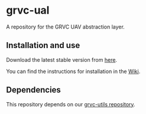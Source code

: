 # grvc-ual

A repository for the GRVC UAV abstraction layer.

## Installation and use

Download the latest stable version from [here](https://github.com/grvcTeam/grvc-ual/releases).

You can find the instructions for installation in the [Wiki](https://github.com/grvcTeam/grvc-ual/wiki).

## Dependencies

This repository depends on our [grvc-utils repository](https://github.com/grvcTeam/grvc-utils).
